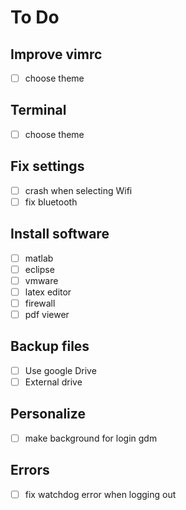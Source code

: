 # To Do
## Improve vimrc
  - [ ] choose theme

## Terminal
  - [ ] choose theme

## Fix settings
  - [ ] crash when selecting Wifi
  - [ ] fix bluetooth

## Install software
  - [ ] matlab
  - [ ] eclipse
  - [ ] vmware
  - [ ] latex editor
  - [ ] firewall
  - [ ] pdf viewer

## Backup files
  - [ ] Use google Drive
  - [ ] External drive

## Personalize
  - [ ] make background for login gdm

## Errors
  - [ ] fix watchdog error when logging out
